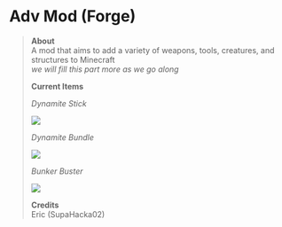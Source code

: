 # Adv Mod (Forge)
> **About**  
> A mod that aims to add a variety of weapons, tools, creatures, and structures to Minecraft  
> *we will fill this part more as we go along*
>
> **Current Items**
> 
> *Dynamite Stick*
> 
> ![](https://github.com/SupaHacka02/AdvMod/blob/master/src/main/resources/gifs/Minecraft_Forge1.20.6-Singleplayer2025-01-1921-45-38online-video-cutter.com-ezgif.com-video-to-gif-converter.gif)
> 
> *Dynamite Bundle*
>
> ![](https://github.com/SupaHacka02/AdvMod/blob/master/src/main/resources/gifs/Minecraft_Forge1.20.6-Singleplayer2025-01-1921-29-09online-video-cutter.com-ezgif.com-video-to-gif-converter.gif)
>
> *Bunker Buster*
>
> ![](https://github.com/SupaHacka02/AdvMod/blob/master/src/main/resources/gifs/Minecraft_Forge1.20.6-Singleplayer2025-01-1921-24-12-ezgif.com-video-to-gif-converter.gif)
> 
> 
> **Credits**  
> Eric (SupaHacka02)
